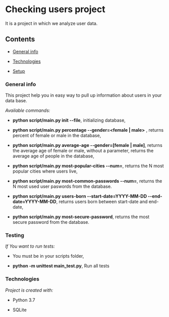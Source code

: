 # Checking users project

  

It is a project in which we analyze user data.

  

## Contents

*  [General info](#genetal-info)

*  [Technologies](#technologies)

*  [Setup](#setup)

  

### General info

  

This project help you in easy way to pull up information about users in your data base.

  

*Available commands:*

* **python script/main.py init --file**, initializing database,

* **python script/main.py percentage --gender=<female | male>** , returns percent of female or male in the database,

* **python script/main.py average-age --gender=[female | male]**, returns the average age of female or male, without a parameter, returns the average age of people in the database,

* **python script/main.py most-popular-cities --num=<N>**, returns the N most popular cities where users live,

* **python script/main.py most-common-passwords --num=<N>**, returns the N most used user paswords from the database.

* **python script/main.py users-born  --start-date=YYYY-MM-DD  --end-date=YYYY-MM-DD**, returns users born between start-date and end-date,

* **python script/main.py most-secure-password**, returns the most secure password from the database.



### Testing

*If You want to run tests:*

* You must be in your scripts folder,

* **python -m unittest main_test.py**, Run all tests

  

### Technologies

  

*Project is created with:*

* Python 3.7

* SQLite
